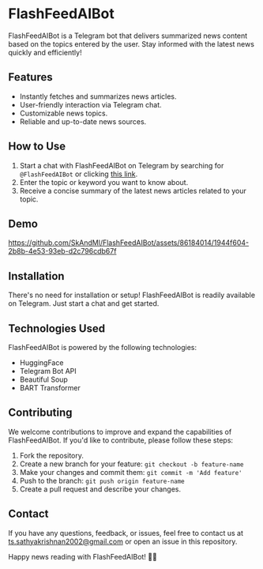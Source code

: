# FlashFeedAIBot

<!-- ![FlashFeedAIBot Logo](bot_logo.png) Include your bot's logo or image here -->

FlashFeedAIBot is a Telegram bot that delivers summarized news content based on the topics entered by the user. Stay informed with the latest news quickly and efficiently!

## Features

- Instantly fetches and summarizes news articles.
- User-friendly interaction via Telegram chat.
- Customizable news topics.
- Reliable and up-to-date news sources.

## How to Use

1. Start a chat with FlashFeedAIBot on Telegram by searching for `@FlashFeedAIBot` or clicking [this link](https://t.me/FlashFeedAIBot).
2. Enter the topic or keyword you want to know about.
3. Receive a concise summary of the latest news articles related to your topic.

## Demo

https://github.com/SkAndMl/FlashFeedAIBot/assets/86184014/1944f604-2b8b-4e53-93eb-d2c796cdb67f


<!-- Include screenshots of your bot in action here to showcase its features -->

## Installation

There's no need for installation or setup! FlashFeedAIBot is readily available on Telegram. Just start a chat and get started.

## Technologies Used

FlashFeedAIBot is powered by the following technologies:

- HuggingFace
- Telegram Bot API
- Beautiful Soup
- BART Transformer

## Contributing

We welcome contributions to improve and expand the capabilities of FlashFeedAIBot. If you'd like to contribute, please follow these steps:

1. Fork the repository.
2. Create a new branch for your feature: `git checkout -b feature-name`
3. Make your changes and commit them: `git commit -m 'Add feature'`
4. Push to the branch: `git push origin feature-name`
5. Create a pull request and describe your changes.

<!--## License

This project is licensed under the MIT License - see the [LICENSE](LICENSE) file for details.-->

## Contact

If you have any questions, feedback, or issues, feel free to contact us at [ts.sathyakrishnan2002@gmail.com](mailto:ts.sathyakrishnan2002@gmail.com) or open an issue in this repository.

Happy news reading with FlashFeedAIBot! 📰🤖

